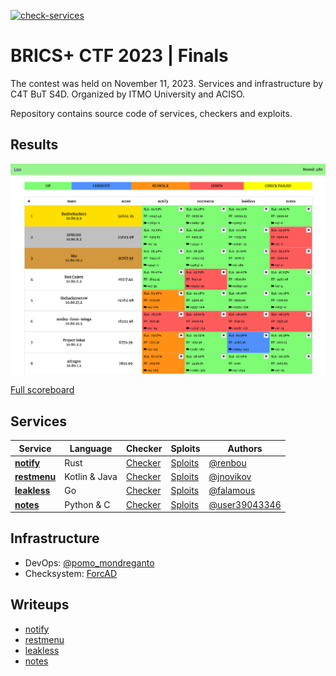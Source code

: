 [![check-services](https://github.com/C4T-BuT-S4D/ad-boilerplate/actions/workflows/check-services.yml/badge.svg?branch=master&event=push)](https://github.com/C4T-BuT-S4D/ad-boilerplate/actions/workflows/check-services.yml)

# BRICS+ CTF 2023 | Finals

The contest was held on November 11, 2023. Services and infrastructure by C4T BuT S4D. Organized by ITMO University and ACISO.

Repository contains source code of services, checkers and exploits.

## Results

![Top](scoreboard/top.png)

[Full scoreboard](scoreboard/full.png)

## Services

| Service                            | Language      | Checker                       | Sploits                      | Authors                                                                             |
|------------------------------------|---------------|-------------------------------|------------------------------|-------------------------------------------------------------------------------------|
| **[notify](services/notify/)**     | Rust          | [Checker](checkers/notify/)   | [Sploits](sploits/notify/)   | [@renbou](https://github.com/renbou) |
| **[restmenu](services/restmenu/)** | Kotlin & Java | [Checker](checkers/restmenu/) | [Sploits](sploits/restmenu/) | [@jnovikov](https://github.com/jnovikov)                                            |
| **[leakless](services/leakless/)** | Go            | [Checker](checkers/leakless/) | [Sploits](sploits/leakless/) | [@falamous](https://github.com/falamous)                                    |
| **[notes](services/notes/)**       | Python & C    | [Checker](checkers/notes/)    | [Sploits](sploits/notes/)    | [@user39043346](https://github.com/user39043346)                                             |

## Infrastructure

- DevOps: [@pomo_mondreganto](https://github.com/pomo-mondreganto)
- Checksystem: [ForcAD](https://github.com/pomo-mondreganto/ForcAD)

## Writeups

- [notify](/sploits/notify/)
- [restmenu](/sploits/restmenu/)
- [leakless](/sploits/leakless/)
- [notes](/sploits/notes/)
